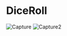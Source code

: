# DiceRoll
![Capture](https://github.com/kuxala/Dice-Roll/assets/81477594/d57f3516-f31a-4589-9301-a1b7c6569eed)
![Capture2](https://github.com/kuxala/Dice-Roll/assets/81477594/77742b83-6b37-4718-ae2e-f534f7a0a8ef)
